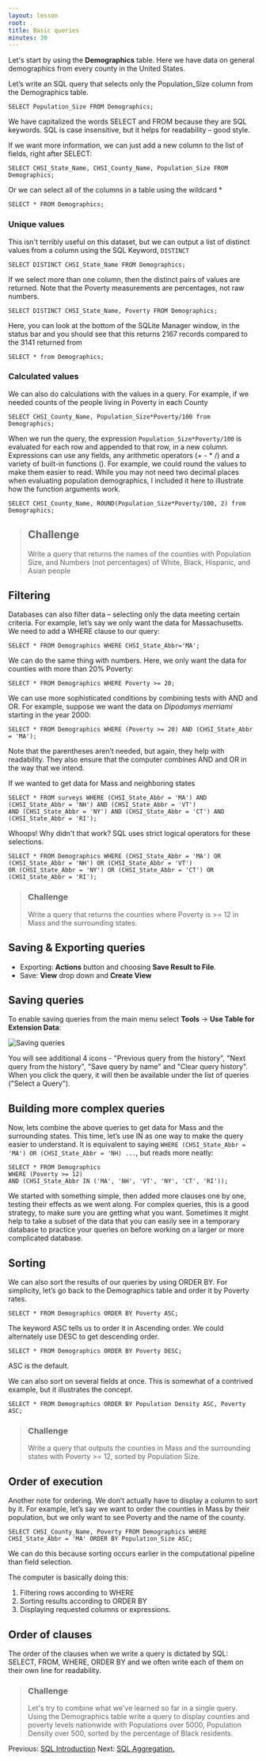 ```yaml
---
layout: lesson
root: .
title: Basic queries
minutes: 30
---
```



Let's start by using the **Demographics** table.
Here we have data on general demographics from every county in the United States.

Let’s write an SQL query that selects only the Population_Size column from the Demographics
table.

    SELECT Population_Size FROM Demographics;

We have capitalized the words SELECT and FROM because they are SQL keywords.
SQL is case insensitive, but it helps for readability – good style.

If we want more information, we can just add a new column to the list of fields,
right after SELECT:

    SELECT CHSI_State_Name, CHSI_County_Name, Population_Size FROM Demographics;

Or we can select all of the columns in a table using the wildcard *

    SELECT * FROM Demographics;

### Unique values

This isn't terribly useful on this dataset, but we can output a list of distinct values from a column using the SQL Keyword, ``DISTINCT``

    SELECT DISTINCT CHSI_State_Name FROM Demographics;

If we select more than one column, then the distinct pairs of values are
returned. Note that the Poverty measurements are percentages, not raw numbers.

    SELECT DISTINCT CHSI_State_Name, Poverty FROM Demographics;
    
Here, you can look at the bottom of the SQLite Manager window, in the status bar and you should see that this returns 2167 records compared to the 3141 returned from

    SELECT * from Demographics;

### Calculated values

We can also do calculations with the values in a query.
For example, if we needed counts of the people living in Poverty in each County

    SELECT CHSI_County_Name, Population_Size*Poverty/100 from Demographics;

When we run the query, the expression `Population_Size*Poverty/100` is evaluated for each row
and appended to that row, in a new column.  Expressions can use any fields, any
arithmetic operators (+ - * /) and a variety of built-in functions (). For
example, we could round the values to make them easier to read. While you may not need two decimal places when evaluating population demographics, I included it here to illustrate how the function arguments work.

    SELECT CHSI_County_Name, ROUND(Population_Size*Poverty/100, 2) from Demographics;

> ## Challenge
>
> Write a query that returns the names of the counties with Population Size, and Numbers (not percentages) of White, 
> Black,  Hispanic, and Asian people

Filtering
---------

Databases can also filter data – selecting only the data meeting certain
criteria.  For example, let’s say we only want the data for Massachusetts.  
We need to add a WHERE clause to our query:

    SELECT * FROM Demographics WHERE CHSI_State_Abbr='MA';

We can do the same thing with numbers.
Here, we only want the data for counties with more than 20% Poverty:

    SELECT * FROM Demographics WHERE Poverty >= 20;

We can use more sophisticated conditions by combining tests with AND and OR.
For example, suppose we want the data on _Dipodomys merriami_ starting in the year
2000:

    SELECT * FROM Demographics WHERE (Poverty >= 20) AND (CHSI_State_Abbr = 'MA');

Note that the parentheses aren’t needed, but again, they help with readability.
They also ensure that the computer combines AND and OR in the way that we
intend.

If we wanted to get data for Mass and neighboring states

    SELECT * FROM surveys WHERE (CHSI_State_Abbr = 'MA') AND (CHSI_State_Abbr = 'NH') AND (CHSI_State_Abbr = 'VT')
    AND (CHSI_State_Abbr = 'NY') AND (CHSI_State_Abbr = 'CT') AND (CHSI_State_Abbr = 'RI');

Whoops! Why didn't that work? SQL uses strict logical operators for these selections.

    SELECT * FROM Demographics WHERE (CHSI_State_Abbr = 'MA') OR (CHSI_State_Abbr = 'NH') OR (CHSI_State_Abbr = 'VT') 
    OR (CHSI_State_Abbr = 'NY') OR (CHSI_State_Abbr = 'CT') OR (CHSI_State_Abbr = 'RI');

> ### Challenge
>
> Write a query that returns the counties where Poverty is >= 12 in Mass and the surrounding states.


Saving & Exporting queries
--------------------------

* Exporting:  **Actions** button and choosing **Save Result to File**.
* Save: **View** drop down and **Create View**


Saving queries
--------------------------------------
To enable saving queries from the main menu select **Tools** -> **Use Table for Extension Data**:

![Saving queries](img/saving_query.png)

You will see additional 4 icons - "Previous query from the history", "Next query from the history", "Save query by name" and "Clear query history". When you click the query, it will then be available under the list of queries ("Select a Query").

Building more complex queries
-----------------------------

Now, lets combine the above queries to get data for Mass and the surrounding states.  This time, 
let’s use IN as one way to make the query easier to understand.  It is equivalent to 
saying `WHERE (CHSI_State_Abbr = 'MA') OR (CHSI_State_Abbr = 'NH) ...`, but reads more neatly:

    SELECT * FROM Demographics 
    WHERE (Poverty >= 12) 
    AND (CHSI_State_Abbr IN ('MA', 'NH', 'VT', 'NY', 'CT', 'RI'));

We started with something simple, then added more clauses one by one, testing
their effects as we went along.  For complex queries, this is a good strategy,
to make sure you are getting what you want.  Sometimes it might help to take a
subset of the data that you can easily see in a temporary database to practice
your queries on before working on a larger or more complicated database.


Sorting
-------

We can also sort the results of our queries by using ORDER BY.
For simplicity, let’s go back to the Demographics table and order it by Poverty rates.

    SELECT * FROM Demographics ORDER BY Poverty ASC;

The keyword ASC tells us to order it in Ascending order.
We could alternately use DESC to get descending order.

    SELECT * FROM Demographics ORDER BY Poverty DESC;

ASC is the default.

We can also sort on several fields at once. This is somewhat of a contrived example, but it illustrates the concept.

    SELECT * FROM Demographics ORDER BY Population Density ASC, Poverty ASC;

> ### Challenge
>
> Write a query that outputs the counties in Mass and the surrounding states with Poverty >= 12, sorted by
> Population Size.


Order of execution
------------------

Another note for ordering. We don’t actually have to display a column to sort by
it.  For example, let’s say we want to order the counties in Mass by their population, but
we only want to see Poverty and the name of the county.

    SELECT CHSI_County_Name, Poverty FROM Demographics WHERE CHSI_State_Abbr = 'MA' ORDER BY Population_Size ASC;

We can do this because sorting occurs earlier in the computational pipeline than
field selection.

The computer is basically doing this:

1. Filtering rows according to WHERE
2. Sorting results according to ORDER BY
3. Displaying requested columns or expressions.


Order of clauses
----------------

The order of the clauses when we write a query is dictated by SQL: SELECT, FROM, WHERE, ORDER BY
and we often write each of them on their own line for readability.


> ### Challenge
>
> Let's try to combine what we've learned so far in a single
> query.  Using the Demographics table write a query to display 
> counties and poverty levels nationwide with Populations over 5000,
> Population Density over 500, sorted by the percentage of Black residents.




Previous: [SQL Introduction](00-sql-introduction.html) Next: [SQL Aggregation.](02-sql-aggregation.html)
